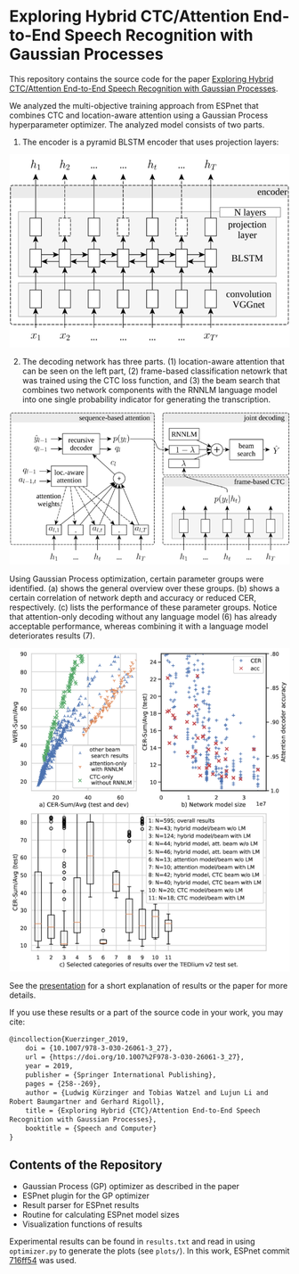 # Exploring Hybrid CTC/Attention End-to-End Speech Recognition with Gaussian Processes

This repository contains the source code for the paper [Exploring Hybrid CTC/Attention End-to-End Speech Recognition with Gaussian Processes](https://link.springer.com/chapter/10.1007/978-3-030-26061-3_27).

We analyzed the multi-objective training approach from ESPnet that combines CTC and location-aware attention using a Gaussian Process hyperparameter optimizer. The analyzed model consists of two parts.

1. The encoder is a pyramid BLSTM encoder that uses projection layers:

![The Encoder Architecture](/plots/enc.png)


2. The decoding network has three parts. (1) location-aware attention that can be seen on the left part, (2) frame-based classification netowrk that was trained using the CTC loss function, and (3) the beam search that combines two network components with the RNNLM language model into one single probability indicator for generating the transcription.

![The CTC and Attention Networks](/plots/dec.png)

Using Gaussian Process optimization, certain parameter groups were identified. (a) shows the general overview over these groups. (b) shows a certain correlation of network depth and accuracy or reduced CER, respectively. (c) lists the performance of these parameter groups. Notice that attention-only decoding without any language model (6) has already acceptable performance, whereas combining it with a language model deteriorates results (7).

![Result Overview](/plots/seaborn.png)

See the [presentation](/2019_SPECOM_Exploring.pdf) for a short explanation of results or the paper for more details.

If you use these results or a part of the source code in your work, you may cite:

```
@incollection{Kuerzinger_2019,
	doi = {10.1007/978-3-030-26061-3_27},
	url = {https://doi.org/10.1007%2F978-3-030-26061-3_27},
	year = 2019,
	publisher = {Springer International Publishing},
	pages = {258--269},
	author = {Ludwig Kürzinger and Tobias Watzel and Lujun Li and Robert Baumgartner and Gerhard Rigoll},
	title = {Exploring Hybrid {CTC}/Attention End-to-End Speech Recognition with Gaussian Processes},
	booktitle = {Speech and Computer}
}
```


## Contents of the Repository

* Gaussian Process (GP) optimizer as described in the paper
* ESPnet plugin for the GP optimizer
* Result parser for ESPnet results
* Routine for calculating ESPnet model sizes
* Visualization functions of results

Experimental results can be found in `results.txt` and read in using `optimizer.py` to generate the plots (see `plots/`).
In this work, ESPnet commit [716ff54](https://github.com/espnet/espnet/commit/716ff548ed013c052a1f4596e4a291449412d21b) was used.
